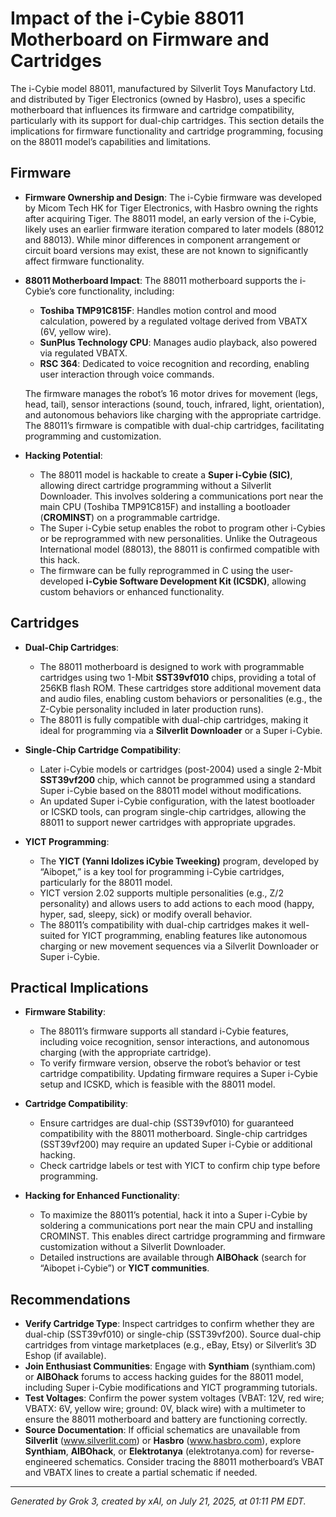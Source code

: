 # Impact of the i-Cybie 88011 Motherboard on Firmware and Cartridges

The i-Cybie model 88011, manufactured by Silverlit Toys Manufactory Ltd. and distributed by Tiger Electronics (owned by Hasbro), uses a specific motherboard that influences its firmware and cartridge compatibility, particularly with its support for dual-chip cartridges. This section details the implications for firmware functionality and cartridge programming, focusing on the 88011 model’s capabilities and limitations.

## Firmware

- **Firmware Ownership and Design**: The i-Cybie firmware was developed by Micom Tech HK for Tiger Electronics, with Hasbro owning the rights after acquiring Tiger. The 88011 model, an early version of the i-Cybie, likely uses an earlier firmware iteration compared to later models (88012 and 88013). While minor differences in component arrangement or circuit board versions may exist, these are not known to significantly affect firmware functionality.
- **88011 Motherboard Impact**: The 88011 motherboard supports the i-Cybie’s core functionality, including:
  - **Toshiba TMP91C815F**: Handles motion control and mood calculation, powered by a regulated voltage derived from VBATX (6V, yellow wire).
  - **SunPlus Technology CPU**: Manages audio playback, also powered via regulated VBATX.
  - **RSC 364**: Dedicated to voice recognition and recording, enabling user interaction through voice commands.
  
  The firmware manages the robot’s 16 motor drives for movement (legs, head, tail), sensor interactions (sound, touch, infrared, light, orientation), and autonomous behaviors like charging with the appropriate cartridge. The 88011’s firmware is compatible with dual-chip cartridges, facilitating programming and customization.

- **Hacking Potential**:
  - The 88011 model is hackable to create a **Super i-Cybie (SIC)**, allowing direct cartridge programming without a Silverlit Downloader. This involves soldering a communications port near the main CPU (Toshiba TMP91C815F) and installing a bootloader (**CROMINST**) on a programmable cartridge.
  - The Super i-Cybie setup enables the robot to program other i-Cybies or be reprogrammed with new personalities. Unlike the Outrageous International model (88013), the 88011 is confirmed compatible with this hack.
  - The firmware can be fully reprogrammed in C using the user-developed **i-Cybie Software Development Kit (ICSDK)**, allowing custom behaviors or enhanced functionality.

## Cartridges

- **Dual-Chip Cartridges**:
  - The 88011 motherboard is designed to work with programmable cartridges using two 1-Mbit **SST39vf010** chips, providing a total of 256KB flash ROM. These cartridges store additional movement data and audio files, enabling custom behaviors or personalities (e.g., the Z-Cybie personality included in later production runs).
  - The 88011 is fully compatible with dual-chip cartridges, making it ideal for programming via a **Silverlit Downloader** or a Super i-Cybie.

- **Single-Chip Cartridge Compatibility**:
  - Later i-Cybie models or cartridges (post-2004) used a single 2-Mbit **SST39vf200** chip, which cannot be programmed using a standard Super i-Cybie based on the 88011 model without modifications.
  - An updated Super i-Cybie configuration, with the latest bootloader or ICSKD tools, can program single-chip cartridges, allowing the 88011 to support newer cartridges with appropriate upgrades.

- **YICT Programming**:
  - The **YICT (Yanni Idolizes iCybie Tweeking)** program, developed by “Aibopet,” is a key tool for programming i-Cybie cartridges, particularly for the 88011 model.
  - YICT version 2.02 supports multiple personalities (e.g., Z/2 personality) and allows users to add actions to each mood (happy, hyper, sad, sleepy, sick) or modify overall behavior.
  - The 88011’s compatibility with dual-chip cartridges makes it well-suited for YICT programming, enabling features like autonomous charging or new movement sequences via a Silverlit Downloader or Super i-Cybie.

## Practical Implications

- **Firmware Stability**:
  - The 88011’s firmware supports all standard i-Cybie features, including voice recognition, sensor interactions, and autonomous charging (with the appropriate cartridge).
  - To verify firmware version, observe the robot’s behavior or test cartridge compatibility. Updating firmware requires a Super i-Cybie setup and ICSKD, which is feasible with the 88011 model.

- **Cartridge Compatibility**:
  - Ensure cartridges are dual-chip (SST39vf010) for guaranteed compatibility with the 88011 motherboard. Single-chip cartridges (SST39vf200) may require an updated Super i-Cybie or additional hacking.
  - Check cartridge labels or test with YICT to confirm chip type before programming.

- **Hacking for Enhanced Functionality**:
  - To maximize the 88011’s potential, hack it into a Super i-Cybie by soldering a communications port near the main CPU and installing CROMINST. This enables direct cartridge programming and firmware customization without a Silverlit Downloader.
  - Detailed instructions are available through **AIBOhack** (search for “Aibopet i-Cybie”) or **YICT communities**.

## Recommendations

- **Verify Cartridge Type**: Inspect cartridges to confirm whether they are dual-chip (SST39vf010) or single-chip (SST39vf200). Source dual-chip cartridges from vintage marketplaces (e.g., eBay, Etsy) or Silverlit’s 3D Eshop (if available).
- **Join Enthusiast Communities**: Engage with **Synthiam** (synthiam.com) or **AIBOhack** forums to access hacking guides for the 88011 model, including Super i-Cybie modifications and YICT programming tutorials.
- **Test Voltages**: Confirm the power system voltages (VBAT: 12V, red wire; VBATX: 6V, yellow wire; ground: 0V, black wire) with a multimeter to ensure the 88011 motherboard and battery are functioning correctly.
- **Source Documentation**: If official schematics are unavailable from **Silverlit** (www.silverlit.com) or **Hasbro** (www.hasbro.com), explore **Synthiam**, **AIBOhack**, or **Elektrotanya** (elektrotanya.com) for reverse-engineered schematics. Consider tracing the 88011 motherboard’s VBAT and VBATX lines to create a partial schematic if needed.

---

*Generated by Grok 3, created by xAI, on July 21, 2025, at 01:11 PM EDT.*